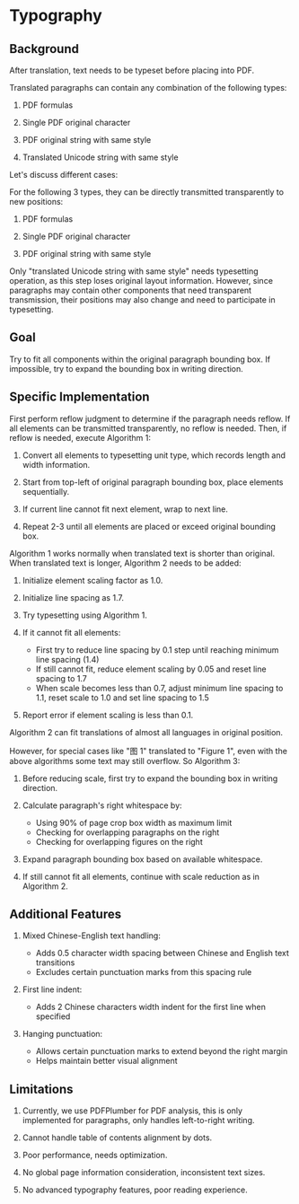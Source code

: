 # Typography

## Background

After translation, text needs to be typeset before placing into PDF.

Translated paragraphs can contain any combination of the following types:

1. PDF formulas

2. Single PDF original character

3. PDF original string with same style

4. Translated Unicode string with same style

Let's discuss different cases:

For the following 3 types, they can be directly transmitted transparently to new positions:

1. PDF formulas

2. Single PDF original character

3. PDF original string with same style

Only "translated Unicode string with same style" needs typesetting operation, as this step loses original layout information. However, since paragraphs may contain other components that need transparent transmission, their positions may also change and need to participate in typesetting.

## Goal

Try to fit all components within the original paragraph bounding box. If impossible, try to expand the bounding box in writing direction.

## Specific Implementation

First perform reflow judgment to determine if the paragraph needs reflow. If all elements can be transmitted transparently, no reflow is needed. Then, if reflow is needed, execute Algorithm 1:

1. Convert all elements to typesetting unit type, which records length and width information.

2. Start from top-left of original paragraph bounding box, place elements sequentially.

3. If current line cannot fit next element, wrap to next line.

4. Repeat 2-3 until all elements are placed or exceed original bounding box.

Algorithm 1 works normally when translated text is shorter than original. When translated text is longer, Algorithm 2 needs to be added:

1. Initialize element scaling factor as 1.0.

2. Initialize line spacing as 1.7.

3. Try typesetting using Algorithm 1.

4. If it cannot fit all elements:

   - First try to reduce line spacing by 0.1 step until reaching minimum line spacing (1.4)
   - If still cannot fit, reduce element scaling by 0.05 and reset line spacing to 1.7
   - When scale becomes less than 0.7, adjust minimum line spacing to 1.1, reset scale to 1.0 and set line spacing to 1.5

5. Report error if element scaling is less than 0.1.

Algorithm 2 can fit translations of almost all languages in original position.

However, for special cases like "图 1" translated to "Figure 1", even with the above algorithms some text may still overflow. So Algorithm 3:

1. Before reducing scale, first try to expand the bounding box in writing direction.

2. Calculate paragraph's right whitespace by:

   - Using 90% of page crop box width as maximum limit
   - Checking for overlapping paragraphs on the right
   - Checking for overlapping figures on the right

3. Expand paragraph bounding box based on available whitespace.

4. If still cannot fit all elements, continue with scale reduction as in Algorithm 2.

## Additional Features

1. Mixed Chinese-English text handling:
   - Adds 0.5 character width spacing between Chinese and English text transitions
   - Excludes certain punctuation marks from this spacing rule
2. First line indent:

   - Adds 2 Chinese characters width indent for the first line when specified

3. Hanging punctuation:
   - Allows certain punctuation marks to extend beyond the right margin
   - Helps maintain better visual alignment

## Limitations

1. Currently, we use PDFPlumber for PDF analysis, this is only implemented for paragraphs, only handles left-to-right writing.

2. Cannot handle table of contents alignment by dots.

3. Poor performance, needs optimization.

4. No global page information consideration, inconsistent text sizes.

5. No advanced typography features, poor reading experience.
